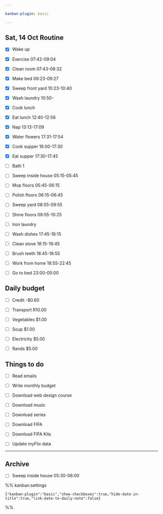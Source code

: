 ```yaml
---

kanban-plugin: basic

---
```


## Sat, 14 Oct Routine

- [x] Wake up
- [x] Exercise 07:42-09:04
- [x] Clean room 07:43-08:32
- [x] Make bed 09:23-09:27
- [x] Sweep front yard 10:23-10:40
- [x] Wash laundry 10:50-
- [x] Cook lunch
- [x] Eat lunch 12:40-12:56
- [x] Nap 13:13-17:09
- [x] Water flowers 17:31-17:54
- [x] Cook supper 16:00-17:30
- [x] Eat supper 17:30-17:45
- [ ] Bath 1
- [ ] Sweep inside house 05:15-05:45
- [ ] Mop floors 05:45-06:15
- [ ] Polish floors 06:15-06:45
- [ ] Sweep yard 08:55-09:55
- [ ] Shine floors 09:55-10:25
- [ ] Iron laundry
- [ ] Wash dishes 17:45-18:15
- [ ] Clean stove 18:15-18:45
- [ ] Brush teeth 18:45-18:55
- [ ] Work from home 18:55-22:45
- [ ] Go to bed 23:00-05:00


## Daily budget

- [ ] Credit -$0.60
- [ ] Transport R10.00
- [ ] Vegetables $1.00
- [ ] Soup $1.00
- [ ] Electricity $5.00
- [ ] Rands $5.00


## Things to do

- [ ] Read emails
- [ ] Write monthly budget
- [ ] Download web design course
- [ ] Download music
- [ ] Download series
- [ ] Download FIFA
- [ ] Download FIFA Kits
- [ ] Update myFlix data


***

## Archive

- [ ] Sweep inside house 05:30-06:00

%% kanban:settings
```
{"kanban-plugin":"basic","show-checkboxes":true,"hide-date-in-title":true,"link-date-to-daily-note":false}
```
%%